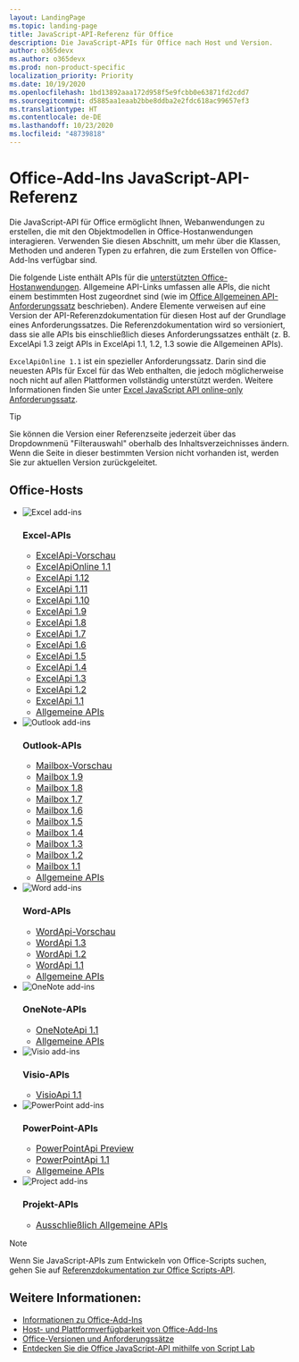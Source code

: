```yaml
---
layout: LandingPage
ms.topic: landing-page
title: JavaScript-API-Referenz für Office
description: Die JavaScript-APIs für Office nach Host und Version.
author: o365devx
ms.author: o365devx
ms.prod: non-product-specific
localization_priority: Priority
ms.date: 10/19/2020
ms.openlocfilehash: 1bd13892aaa172d958f5e9fcbb0e63871fd2cdd7
ms.sourcegitcommit: d5885aa1eaab2bbe8ddba2e2fdc618ac99657ef3
ms.translationtype: HT
ms.contentlocale: de-DE
ms.lasthandoff: 10/23/2020
ms.locfileid: "48739818"
---
```

# <a name="office-add-ins-javascript-api-reference"></a>Office-Add-Ins JavaScript-API-Referenz

Die JavaScript-API für Office ermöglicht Ihnen, Webanwendungen zu erstellen, die mit den Objektmodellen in Office-Hostanwendungen interagieren. Verwenden Sie diesen Abschnitt, um mehr über die Klassen, Methoden und anderen Typen zu erfahren, die zum Erstellen von Office-Add-Ins verfügbar sind.

Die folgende Liste enthält APIs für die [unterstützten Office-Hostanwendungen](/office/dev/add-ins/overview/office-add-in-availability). Allgemeine API-Links umfassen alle APIs, die nicht einem bestimmten Host zugeordnet sind (wie im [Office Allgemeinen API-Anforderungssatz](/office/dev/add-ins/reference/requirement-sets/office-add-in-requirement-sets) beschrieben). Andere Elemente verweisen auf eine Version der API-Referenzdokumentation für diesen Host auf der Grundlage eines Anforderungssatzes. Die Referenzdokumentation wird so versioniert, dass sie alle APIs bis einschließlich dieses Anforderungssatzes enthält (z. B. ExcelApi 1.3 zeigt APIs in ExcelApi 1.1, 1.2, 1.3 sowie die Allgemeinen APIs).

`ExcelApiOnline 1.1` ist ein spezieller Anforderungssatz. Darin sind die neuesten APIs für Excel für das Web enthalten, die jedoch möglicherweise noch nicht auf allen Plattformen vollständig unterstützt werden. Weitere Informationen finden Sie unter [Excel JavaScript API online-only Anforderungssatz](/office/dev/add-ins/reference/requirement-sets/excel-api-online-requirement-set).

> [!TIP]
> Sie können die Version einer Referenzseite jederzeit über das Dropdownmenü "Filterauswahl" oberhalb des Inhaltsverzeichnisses ändern. Wenn die Seite in dieser bestimmten Version nicht vorhanden ist, werden Sie zur aktuellen Version zurückgeleitet.

<h2>Office-Hosts</h2>

<ul class="cardsK panelContent cols cols3">
    <li>
        <a class="card x-hidden-focus">
            <div class="cardImageOuter">
                <div class="cardImage">
                    <img src="/javascript/api/overview/images/logo-excel.svg" alt="Excel add-ins" />
                </div>
            </div>
            <div class="cardText">
                <h3>Excel-APIs</h3>
                <ul>
                    <li><a style="font-size: 1rem;" href="/javascript/api/excel?view=excel-js-preview">ExcelApi-Vorschau</a></li>
                    <li><a style="font-size: 1rem;" href="/javascript/api/excel?view=excel-js-online">ExcelApiOnline 1.1</a></li>
                    <li><a style="font-size: 1rem;" href="/javascript/api/excel?view=excel-js-1.12">ExcelApi 1.12</a></li>
                    <li><a style="font-size: 1rem;" href="/javascript/api/excel?view=excel-js-1.11">ExcelApi 1.11</a></li>
                    <li><a style="font-size: 1rem;" href="/javascript/api/excel?view=excel-js-1.10">ExcelApi 1.10</a></li>
                    <li><a style="font-size: 1rem;" href="/javascript/api/excel?view=excel-js-1.9">ExcelApi 1.9</a></li>
                    <li><a style="font-size: 1rem;" href="/javascript/api/excel?view=excel-js-1.8">ExcelApi 1.8</a></li>
                    <li><a style="font-size: 1rem;" href="/javascript/api/excel?view=excel-js-1.7">ExcelApi 1.7</a></li>
                    <li><a style="font-size: 1rem;" href="/javascript/api/excel?view=excel-js-1.6">ExcelApi 1.6</a></li>
                    <li><a style="font-size: 1rem;" href="/javascript/api/excel?view=excel-js-1.5">ExcelApi 1.5</a></li>
                    <li><a style="font-size: 1rem;" href="/javascript/api/excel?view=excel-js-1.4">ExcelApi 1.4</a></li>
                    <li><a style="font-size: 1rem;" href="/javascript/api/excel?view=excel-js-1.3">ExcelApi 1.3</a></li>
                    <li><a style="font-size: 1rem;" href="/javascript/api/excel?view=excel-js-1.2">ExcelApi 1.2</a></li>
                    <li><a style="font-size: 1rem;" href="/javascript/api/excel?view=excel-js-1.1">ExcelApi 1.1</a></li>
                    <li><a style="font-size: 1rem;" href="/javascript/api/office?view=excel-js-preview">Allgemeine APIs</a></li>
                </ul>
            </div>
        </a>
    </li>
    <li>
        <a class="card x-hidden-focus">
            <div class="cardImageOuter">
                <div class="cardImage">
                    <img src="/javascript/api/overview/images/logo-outlook.svg" alt="Outlook add-ins" />
                </div>
            </div>
            <div class="cardText">
                <h3>Outlook-APIs</h3>
                <ul>
                    <li><a style="font-size: 1rem;" href="/javascript/api/outlook?view=outlook-js-preview">Mailbox-Vorschau</a></li>
                    <li><a style="font-size: 1rem;" href="/javascript/api/outlook?view=outlook-js-1.9">Mailbox 1.9</a></li>
                    <li><a style="font-size: 1rem;" href="/javascript/api/outlook?view=outlook-js-1.8">Mailbox 1.8</a></li>
                    <li><a style="font-size: 1rem;" href="/javascript/api/outlook?view=outlook-js-1.7">Mailbox 1.7</a></li>
                    <li><a style="font-size: 1rem;" href="/javascript/api/outlook?view=outlook-js-1.6">Mailbox 1.6</a></li>
                    <li><a style="font-size: 1rem;" href="/javascript/api/outlook?view=outlook-js-1.5">Mailbox 1.5</a></li>
                    <li><a style="font-size: 1rem;" href="/javascript/api/outlook?view=outlook-js-1.4">Mailbox 1.4</a></li>
                    <li><a style="font-size: 1rem;" href="/javascript/api/outlook?view=outlook-js-1.3">Mailbox 1.3</a></li>
                    <li><a style="font-size: 1rem;" href="/javascript/api/outlook?view=outlook-js-1.2">Mailbox 1.2</a></li>
                    <li><a style="font-size: 1rem;" href="/javascript/api/outlook?view=outlook-js-1.1">Mailbox 1.1</a></li>
                    <li><a style="font-size: 1rem;" href="/javascript/api/office?view=outlook-js-preview">Allgemeine APIs</a></li>
                </ul>
            </div>
        </a>
    </li>
    <li>
        <a class="card x-hidden-focus">
            <div class="cardImageOuter">
                <div class="cardImage">
                    <img src="/javascript/api/overview/images/logo-word.svg" alt="Word add-ins" />
                </div>
            </div>
            <div class="cardText">
                <h3>Word-APIs</h3>
                <ul>
                    <li><a style="font-size: 1rem;" href="/javascript/api/word?view=word-js-preview">WordApi-Vorschau</a></li>
                    <li><a style="font-size: 1rem;" href="/javascript/api/word?view=word-js-1.3">WordApi 1.3</a></li>
                    <li><a style="font-size: 1rem;" href="/javascript/api/word?view=word-js-1.2">WordApi 1.2</a></li>
                    <li><a style="font-size: 1rem;" href="/javascript/api/word?view=word-js-1.1">WordApi 1.1</a></li>
                    <li><a style="font-size: 1rem;" href="/javascript/api/office?view=word-js-preview">Allgemeine APIs</a></li>
                </ul>
            </div>
        </a>
    </li>
    <li>
        <a class="card x-hidden-focus">
            <div class="cardImageOuter">
                <div class="cardImage">
                    <img src="/javascript/api/overview/images/logo-onenote.svg" alt="OneNote add-ins" />
                </div>
            </div>
            <div class="cardText">
                <h3>OneNote-APIs</h3>
                <ul>
                    <li><a style="font-size: 1rem;" href="/javascript/api/onenote?view=onenote-js-1.1">OneNoteApi 1.1</a></li>
                    <li><a style="font-size: 1rem;" href="/javascript/api/office?view=onenote-js-1.1">Allgemeine APIs</a></li>
                </ul>
            </div>
        </a>
    </li>
    <li>
        <a class="card x-hidden-focus">
            <div class="cardImageOuter">
                <div class="cardImage">
                    <img src="/javascript/api/overview/images/logo-visio.svg" alt="Visio add-ins" />
                </div>
            </div>
            <div class="cardText">
                <h3>Visio-APIs</h3>
                <ul>
                    <li><a style="font-size: 1rem;" href="/javascript/api/visio?view=visio-js-1.1">VisioApi 1.1</a></li>
                </ul>
            </div>
        </a>
    </li>
    <li>
        <a class="card x-hidden-focus">
            <div class="cardImageOuter">
                <div class="cardImage">
                    <img src="/javascript/api/overview/images/logo-powerpoint.svg" alt="PowerPoint add-ins" />
                </div>
            </div>
            <div class="cardText">
                <h3>PowerPoint-APIs</h3>
                <ul>
                    <li><a style="font-size: 1rem;" href="/javascript/api/powerpoint?view=powerpoint-js-preview">PowerPointApi Preview</a></li>
                    <li><a style="font-size: 1rem;" href="/javascript/api/powerpoint?view=powerpoint-js-1.1">PowerPointApi 1.1</a></li>
                    <li><a style="font-size: 1rem;" href="/javascript/api/office?view=powerpoint-js-preview">Allgemeine APIs</a></li>
                </ul>
            </div>
        </a>
    </li>
    <li>
        <a class="card x-hidden-focus">
            <div class="cardImageOuter">
                <div class="cardImage">
                    <img src="/javascript/api/overview/images/logo-project.svg" alt="Project add-ins" />
                </div>
            </div>
            <div class="cardText">
                <h3>Projekt-APIs</h3>
                <ul>
                    <li><a style="font-size: 1rem;" href="/javascript/api/office?view=common-js">Ausschließlich Allgemeine APIs</a></li>
                </ul>
            </div>
        </a>
    </li>
</ul>

> [!NOTE]
> Wenn Sie JavaScript-APIs zum Entwickeln von Office-Scripts suchen, gehen Sie auf [Referenzdokumentation zur Office Scripts-API](/javascript/api/office-scripts/overview).

## <a name="see-also"></a>Weitere Informationen:

- [Informationen zu Office-Add-Ins](/office/dev/add-ins/overview)
- [Host- und Plattformverfügbarkeit von Office-Add-Ins](/office/dev/add-ins/overview/office-add-in-availability)
- [Office-Versionen und Anforderungssätze](/office/dev/add-ins/develop/office-versions-and-requirement-sets)
- [Entdecken Sie die Office JavaScript-API mithilfe von Script Lab](/office/dev/add-ins/overview/explore-with-script-lab)
